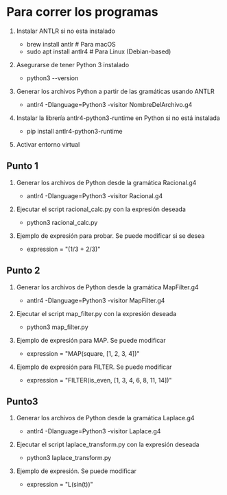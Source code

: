# Para correr los programas
1. Instalar ANTLR si no esta instalado
    - brew install antlr # Para macOS
    - sudo apt install antlr4 # Para Linux (Debian-based)
      
2. Asegurarse de tener Python 3 instalado
    - python3 --version
      
3. Generar los archivos Python a partir de las gramáticas usando ANTLR
    - antlr4 -Dlanguage=Python3 -visitor NombreDelArchivo.g4
      
4. Instalar la librería antlr4-python3-runtime en Python si no está instalada
    - pip install antlr4-python3-runtime

5. Activar entorno virtual

## Punto 1
1. Generar los archivos de Python desde la gramática Racional.g4
    - antlr4 -Dlanguage=Python3 -visitor Racional.g4
      
2. Ejecutar el script racional_calc.py con la expresión deseada
    - python3 racional_calc.py
      
3. Ejemplo de expresión para probar. Se puede modificar si se desea
    - expression = "(1/3 + 2/3)"

## Punto 2
1. Generar los archivos de Python desde la gramática MapFilter.g4
    - antlr4 -Dlanguage=Python3 -visitor MapFilter.g4
   
3. Ejecutar el script map_filter.py con la expresión deseada
    -  python3 map_filter.py

5. Ejemplo de expresión para MAP. Se puede modificar
    - expression = "MAP(square, [1, 2, 3, 4])"

7. Ejemplo de expresión para FILTER. Se puede modificar
    - expression = "FILTER(is_even, [1, 3, 4, 6, 8, 11, 14])"

## Punto3
1. Generar los archivos de Python desde la gramática Laplace.g4
    - antlr4 -Dlanguage=Python3 -visitor Laplace.g4
      
2. Ejecutar el script laplace_transform.py con la expresión deseada
    - python3 laplace_transform.py

3. Ejemplo de expresión. Se puede modificar
    - expression = "L(sin(t))"





